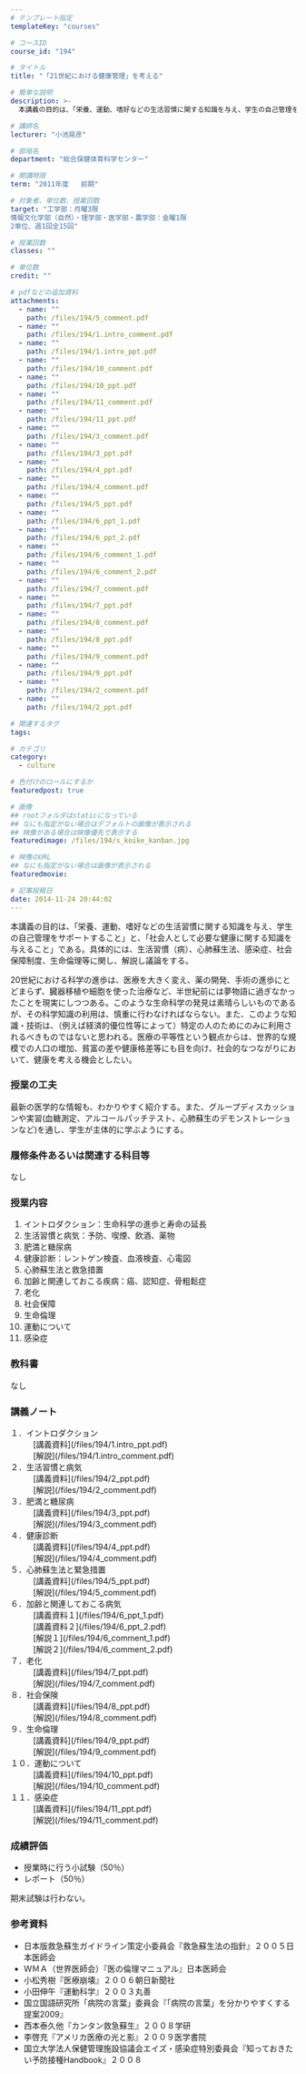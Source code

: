 ```yaml
---
# テンプレート指定
templateKey: "courses"

# コースID
course_id: "194"

# タイトル
title: "「21世紀における健康管理」を考える"

# 簡単な説明
description: >-
  本講義の目的は、「栄養、運動、嗜好などの生活習慣に関する知識を与え、学生の自己管理をサポートすること」と、「社会人として必要な健康に関する知識を与えること」である。具体的には、生活習慣（病）、心肺蘇生...

# 講師名
lecturer: "小池晃彦"

# 部局名
department: "総合保健体育科学センター"

# 開講時限
term: "2011年度	前期"

# 対象者、単位数、授業回数
target: "工学部：月曜3限
情報文化学部（自然）・理学部・医学部・農学部：金曜1限
2単位、週1回全15回"

# 授業回数
classes: ""

# 単位数
credit: ""

# pdfなどの追加資料
attachments: 
  - name: "" 
    path: /files/194/5_comment.pdf
  - name: "" 
    path: /files/194/1.intro_comment.pdf
  - name: "" 
    path: /files/194/1.intro_ppt.pdf
  - name: "" 
    path: /files/194/10_comment.pdf
  - name: "" 
    path: /files/194/10_ppt.pdf
  - name: "" 
    path: /files/194/11_comment.pdf
  - name: "" 
    path: /files/194/11_ppt.pdf
  - name: "" 
    path: /files/194/3_comment.pdf
  - name: "" 
    path: /files/194/3_ppt.pdf
  - name: "" 
    path: /files/194/4_ppt.pdf
  - name: "" 
    path: /files/194/4_comment.pdf
  - name: "" 
    path: /files/194/5_ppt.pdf
  - name: "" 
    path: /files/194/6_ppt_1.pdf
  - name: "" 
    path: /files/194/6_ppt_2.pdf
  - name: "" 
    path: /files/194/6_comment_1.pdf
  - name: "" 
    path: /files/194/6_comment_2.pdf
  - name: "" 
    path: /files/194/7_comment.pdf
  - name: "" 
    path: /files/194/7_ppt.pdf
  - name: "" 
    path: /files/194/8_comment.pdf
  - name: "" 
    path: /files/194/8_ppt.pdf
  - name: "" 
    path: /files/194/9_comment.pdf
  - name: "" 
    path: /files/194/9_ppt.pdf
  - name: "" 
    path: /files/194/2_comment.pdf
  - name: "" 
    path: /files/194/2_ppt.pdf

# 関連するタグ
tags:

# カテゴリ
category:
  - culture

# 色付けのロールにするか
featuredpost: true

# 画像
## rootフォルダはstaticになっている
## なにも指定がない場合はデフォルトの画像が表示される
## 映像がある場合は映像優先で表示する
featuredimage: /files/194/s_koike_kanban.jpg

# 映像のURL
## なにも指定がない場合は画像が表示される
featuredmovie: 

# 記事投稿日
date: 2014-11-24 20:44:02
---
```


本講義の目的は、「栄養、運動、嗜好などの生活習慣に関する知識を与え、学生の自己管理をサポートすること」と、「社会人として必要な健康に関する知識を与えること」である。具体的には、生活習慣（病）、心肺蘇生法、感染症、社会保障制度、生命倫理等に関し、解説し議論をする。

20世紀における科学の進歩は、医療を大きく変え、薬の開発、手術の進歩にとどまらず、臓器移植や細胞を使った治療など、半世紀前には夢物語に過ぎなかったことを現実にしつつある。このような生命科学の発見は素晴らしいものであるが、その科学知識の利用は、慎重に行わなければならない。また、このような知識・技術は、（例えば経済的優位性等によって）特定の人のためにのみに利用されるべきものではないと思われる。医療の平等性という観点からは、世界的な規模での人口の増加、貧富の差や健康格差等にも目を向け、社会的なつながりにおいて、健康を考える機会としたい。


### 授業の工夫

最新の医学的な情報も、わかりやすく紹介する。また、グループディスカッションや実習(血糖測定、アルコールパッチテスト、心肺蘇生のデモンストレーションなど)を通し、学生が主体的に学ぶようにする。





### 履修条件あるいは関連する科目等

なし

### 授業内容

1. イントロダクション：生命科学の進歩と寿命の延長
2. 生活習慣と病気：予防、喫煙、飲酒、薬物
3. 肥満と糖尿病
4. 健康診断：レントゲン検査、血液検査、心電図
5. 心肺蘇生法と救急措置
6. 加齢と関連しておこる疾病：癌、認知症、骨粗鬆症
7. 老化
8. 社会保障
9. 生命倫理
10. 運動について
11. 感染症

### 教科書

なし





### 講義ノート

<dl>
<dt>
１．イントロダクション
</dt>

<dd>
[講義資料](/files/194/1.intro_ppt.pdf) 
</dd>

<dd>
[解説](/files/194/1.intro_comment.pdf) 
</dd>

<dt>
２．生活習慣と病気
</dt>

<dd>
[講義資料](/files/194/2_ppt.pdf) 
</dd>

<dd>
[解説](/files/194/2_comment.pdf) 
</dd>

<dt>
３．肥満と糖尿病
</dt>

<dd>
[講義資料](/files/194/3_ppt.pdf) 
</dd>

<dd>
[解説](/files/194/3_comment.pdf) 
</dd>

<dt>
４．健康診断
</dt>

<dd>
[講義資料](/files/194/4_ppt.pdf) 
</dd>

<dd>
[解説](/files/194/4_comment.pdf) 
</dd>

<dt>
５．心肺蘇生法と緊急措置
</dt>

<dd>
[講義資料](/files/194/5_ppt.pdf) 
</dd>

<dd>
[解説](/files/194/5_comment.pdf) 
</dd>

<dt>
６．加齢と関連しておこる病気
</dt>

<dd>
[講義資料１](/files/194/6_ppt_1.pdf) 
</dd>

<dd>
[講義資料２](/files/194/6_ppt_2.pdf) 
</dd>

<dd>
[解説１](/files/194/6_comment_1.pdf) 
</dd>

<dd>
[解説２](/files/194/6_comment_2.pdf) 
</dd>

<dt>
７．老化
</dt>

<dd>
[講義資料](/files/194/7_ppt.pdf) 
</dd>

<dd>
[解説](/files/194/7_comment.pdf) 
</dd>

<dt>
８．社会保険
</dt>

<dd>
[講義資料](/files/194/8_ppt.pdf) 
</dd>

<dd>
[解説](/files/194/8_comment.pdf) 
</dd>

<dt>
９．生命倫理
</dt>

<dd>
[講義資料](/files/194/9_ppt.pdf) 
</dd>

<dd>
[解説](/files/194/9_comment.pdf) 
</dd>

<dt>
１０．運動について
</dt>

<dd>
[講義資料](/files/194/10_ppt.pdf) 
</dd>

<dd>
[解説](/files/194/10_comment.pdf) 
</dd>

<dt>
１１．感染症
</dt>

<dd>
[講義資料](/files/194/11_ppt.pdf) 
</dd>

<dd>
[解説](/files/194/11_comment.pdf) 
</dd>
</dl>





### 成績評価

* 授業時に行う小試験（50％）
* レポート（50％）

期末試験は行わない。


### 参考資料

* 日本版救急蘇生ガイドライン策定小委員会『救急蘇生法の指針』２００５日本医師会
* ＷＭＡ（世界医師会）『医の倫理マニュアル』日本医師会
* 小松秀樹『医療崩壊』２００６朝日新聞社
* 小田伸午『運動科学』２００３丸善
* 国立国語研究所「病院の言葉」委員会『「病院の言葉」を分かりやすくする提案2009』
* 西本泰久他『カンタン救急蘇生』２００８学研
* 李啓充『アメリカ医療の光と影』２００９医学書院
* 国立大学法人保健管理施設協議会エイズ・感染症特別委員会『知っておきたい予防接種Handbook』２００８